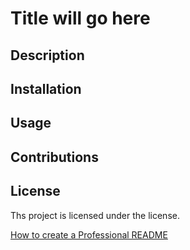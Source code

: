 <!-- # Professional README Generator Starter Code -->
# Title will go here

## Description

<!-- Enter response here -->

## Installation
<!-- Enter response here -->

## Usage
<!-- Enter response here -->

## Contributions
<!-- Enter response here -->

## License
Ths project is licensed under the <!-- Enter response here --> license.



[How to create a Professional README](https://coding-boot-camp.github.io/full-stack/github/professional-readme-guide)
